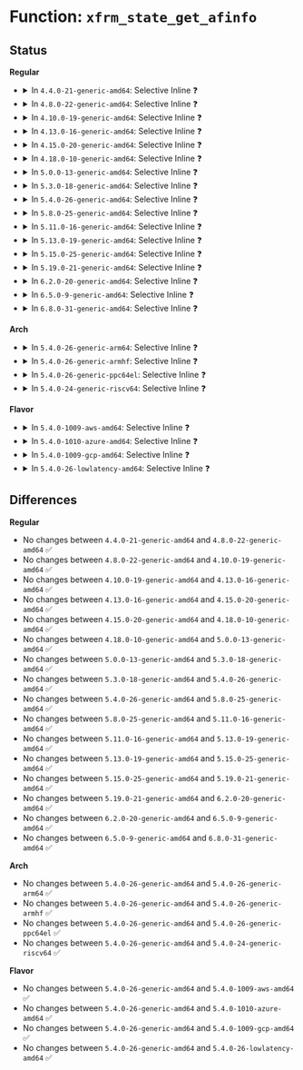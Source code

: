 # Function: <code>xfrm_state_get_afinfo</code>

## Status
<b>Regular</b>
<ul>
<li>
<details>
<summary>In <code>4.4.0-21-generic-amd64</code>: Selective Inline ❓</summary>

```c
struct xfrm_state_afinfo * xfrm_state_get_afinfo(unsigned int family)
```

```json
{
  "name": "xfrm_state_get_afinfo",
  "collision_type": "Unique Global",
  "inline_type": "Selective",
  "funcs": [
    {
      "addr": 18446744071586935197,
      "name": "xfrm_state_get_afinfo",
      "external": true,
      "loc": "net/xfrm/xfrm_state.c:1939",
      "file": "net/xfrm/xfrm_state.c",
      "inline": "not declared, inlined",
      "caller_inline": [
        "net/xfrm/xfrm_state.c:xfrm_register_type",
        "net/xfrm/xfrm_state.c:xfrm_unregister_type",
        "net/xfrm/xfrm_state.c:xfrm_register_mode",
        "net/xfrm/xfrm_state.c:xfrm_unregister_mode",
        "net/xfrm/xfrm_state.c:xfrm_get_mode",
        "net/xfrm/xfrm_state.c:__xfrm_init_state",
        "net/xfrm/xfrm_state.c:__xfrm_init_state",
        "net/xfrm/xfrm_state.c:xfrm_state_find",
        "net/xfrm/xfrm_state.c:xfrm_state_find"
      ],
      "caller_func": [
        "net/xfrm/xfrm_output.c:xfrm_local_error"
      ]
    }
  ],
  "symbols": [
    {
      "addr": 18446744071586951776,
      "name": "xfrm_state_get_afinfo",
      "section": ".text",
      "bind": "STB_GLOBAL",
      "size": 30
    }
  ]
}
```
</details>
</li>
<li>
<details>
<summary>In <code>4.8.0-22-generic-amd64</code>: Selective Inline ❓</summary>

```c
struct xfrm_state_afinfo * xfrm_state_get_afinfo(unsigned int family)
```

```json
{
  "name": "xfrm_state_get_afinfo",
  "collision_type": "Unique Global",
  "inline_type": "Selective",
  "funcs": [
    {
      "addr": 18446744071587383348,
      "name": "xfrm_state_get_afinfo",
      "external": true,
      "loc": "net/xfrm/xfrm_state.c:1940",
      "file": "net/xfrm/xfrm_state.c",
      "inline": "not declared, inlined",
      "caller_inline": [
        "net/xfrm/xfrm_state.c:__xfrm_init_state",
        "net/xfrm/xfrm_state.c:__xfrm_init_state",
        "net/xfrm/xfrm_state.c:xfrm_state_find",
        "net/xfrm/xfrm_state.c:xfrm_state_find",
        "net/xfrm/xfrm_state.c:xfrm_get_mode",
        "net/xfrm/xfrm_state.c:xfrm_unregister_mode",
        "net/xfrm/xfrm_state.c:xfrm_register_mode",
        "net/xfrm/xfrm_state.c:xfrm_unregister_type",
        "net/xfrm/xfrm_state.c:xfrm_register_type"
      ],
      "caller_func": [
        "net/xfrm/xfrm_output.c:xfrm_local_error"
      ]
    }
  ],
  "symbols": [
    {
      "addr": 18446744071587398016,
      "name": "xfrm_state_get_afinfo",
      "section": ".text",
      "bind": "STB_GLOBAL",
      "size": 30
    }
  ]
}
```
</details>
</li>
<li>
<details>
<summary>In <code>4.10.0-19-generic-amd64</code>: Selective Inline ❓</summary>

```c
struct xfrm_state_afinfo * xfrm_state_get_afinfo(unsigned int family)
```

```json
{
  "name": "xfrm_state_get_afinfo",
  "collision_type": "Unique Global",
  "inline_type": "Selective",
  "funcs": [
    {
      "addr": 18446744071587586852,
      "name": "xfrm_state_get_afinfo",
      "external": true,
      "loc": "net/xfrm/xfrm_state.c:1969",
      "file": "net/xfrm/xfrm_state.c",
      "inline": "not declared, inlined",
      "caller_inline": [
        "net/xfrm/xfrm_state.c:__xfrm_init_state",
        "net/xfrm/xfrm_state.c:__xfrm_init_state",
        "net/xfrm/xfrm_state.c:xfrm_state_find",
        "net/xfrm/xfrm_state.c:xfrm_state_find",
        "net/xfrm/xfrm_state.c:xfrm_get_mode",
        "net/xfrm/xfrm_state.c:xfrm_unregister_mode",
        "net/xfrm/xfrm_state.c:xfrm_register_mode",
        "net/xfrm/xfrm_state.c:xfrm_unregister_type",
        "net/xfrm/xfrm_state.c:xfrm_register_type"
      ],
      "caller_func": [
        "net/xfrm/xfrm_output.c:xfrm_local_error"
      ]
    }
  ],
  "symbols": [
    {
      "addr": 18446744071587601312,
      "name": "xfrm_state_get_afinfo",
      "section": ".text",
      "bind": "STB_GLOBAL",
      "size": 30
    }
  ]
}
```
</details>
</li>
<li>
<details>
<summary>In <code>4.13.0-16-generic-amd64</code>: Selective Inline ❓</summary>

```c
struct xfrm_state_afinfo * xfrm_state_get_afinfo(unsigned int family)
```

```json
{
  "name": "xfrm_state_get_afinfo",
  "collision_type": "Unique Global",
  "inline_type": "Selective",
  "funcs": [
    {
      "addr": 18446744071587735252,
      "name": "xfrm_state_get_afinfo",
      "external": true,
      "loc": "net/xfrm/xfrm_state.c:2137",
      "file": "net/xfrm/xfrm_state.c",
      "inline": "not declared, inlined",
      "caller_inline": [
        "net/xfrm/xfrm_state.c:__xfrm_init_state",
        "net/xfrm/xfrm_state.c:__xfrm_init_state",
        "net/xfrm/xfrm_state.c:__xfrm_init_state",
        "net/xfrm/xfrm_state.c:xfrm_unregister_mode",
        "net/xfrm/xfrm_state.c:xfrm_register_mode",
        "net/xfrm/xfrm_state.c:xfrm_unregister_type_offload",
        "net/xfrm/xfrm_state.c:xfrm_register_type_offload",
        "net/xfrm/xfrm_state.c:xfrm_unregister_type",
        "net/xfrm/xfrm_state.c:xfrm_register_type"
      ],
      "caller_func": [
        "net/xfrm/xfrm_output.c:xfrm_local_error"
      ]
    }
  ],
  "symbols": [
    {
      "addr": 18446744071587748320,
      "name": "xfrm_state_get_afinfo",
      "section": ".text",
      "bind": "STB_GLOBAL",
      "size": 30
    }
  ]
}
```
</details>
</li>
<li>
<details>
<summary>In <code>4.15.0-20-generic-amd64</code>: Selective Inline ❓</summary>

```c
struct xfrm_state_afinfo * xfrm_state_get_afinfo(unsigned int family)
```

```json
{
  "name": "xfrm_state_get_afinfo",
  "collision_type": "Unique Global",
  "inline_type": "Selective",
  "funcs": [
    {
      "addr": 18446744071588262212,
      "name": "xfrm_state_get_afinfo",
      "external": true,
      "loc": "net/xfrm/xfrm_state.c:2166",
      "file": "net/xfrm/xfrm_state.c",
      "inline": "not declared, inlined",
      "caller_inline": [
        "net/xfrm/xfrm_state.c:__xfrm_init_state",
        "net/xfrm/xfrm_state.c:__xfrm_init_state",
        "net/xfrm/xfrm_state.c:__xfrm_init_state",
        "net/xfrm/xfrm_state.c:xfrm_unregister_mode",
        "net/xfrm/xfrm_state.c:xfrm_register_mode",
        "net/xfrm/xfrm_state.c:xfrm_unregister_type_offload",
        "net/xfrm/xfrm_state.c:xfrm_register_type_offload",
        "net/xfrm/xfrm_state.c:xfrm_unregister_type",
        "net/xfrm/xfrm_state.c:xfrm_register_type"
      ],
      "caller_func": [
        "net/xfrm/xfrm_output.c:xfrm_local_error"
      ]
    }
  ],
  "symbols": [
    {
      "addr": 18446744071588276144,
      "name": "xfrm_state_get_afinfo",
      "section": ".text",
      "bind": "STB_GLOBAL",
      "size": 30
    }
  ]
}
```
</details>
</li>
<li>
<details>
<summary>In <code>4.18.0-10-generic-amd64</code>: Selective Inline ❓</summary>

```c
struct xfrm_state_afinfo * xfrm_state_get_afinfo(unsigned int family)
```

```json
{
  "name": "xfrm_state_get_afinfo",
  "collision_type": "Unique Global",
  "inline_type": "Selective",
  "funcs": [
    {
      "addr": 18446744071588617076,
      "name": "xfrm_state_get_afinfo",
      "external": true,
      "loc": "net/xfrm/xfrm_state.c:2167",
      "file": "net/xfrm/xfrm_state.c",
      "inline": "not declared, inlined",
      "caller_inline": [
        "net/xfrm/xfrm_state.c:__xfrm_init_state",
        "net/xfrm/xfrm_state.c:__xfrm_init_state",
        "net/xfrm/xfrm_state.c:__xfrm_init_state",
        "net/xfrm/xfrm_state.c:xfrm_unregister_mode",
        "net/xfrm/xfrm_state.c:xfrm_register_mode",
        "net/xfrm/xfrm_state.c:xfrm_unregister_type_offload",
        "net/xfrm/xfrm_state.c:xfrm_register_type_offload",
        "net/xfrm/xfrm_state.c:xfrm_unregister_type",
        "net/xfrm/xfrm_state.c:xfrm_register_type"
      ],
      "caller_func": [
        "net/xfrm/xfrm_output.c:xfrm_local_error"
      ]
    }
  ],
  "symbols": [
    {
      "addr": 18446744071588631104,
      "name": "xfrm_state_get_afinfo",
      "section": ".text",
      "bind": "STB_GLOBAL",
      "size": 30
    }
  ]
}
```
</details>
</li>
<li>
<details>
<summary>In <code>5.0.0-13-generic-amd64</code>: Selective Inline ❓</summary>

```c
struct xfrm_state_afinfo * xfrm_state_get_afinfo(unsigned int family)
```

```json
{
  "name": "xfrm_state_get_afinfo",
  "collision_type": "Unique Global",
  "inline_type": "Selective",
  "funcs": [
    {
      "addr": 18446744071588826884,
      "name": "xfrm_state_get_afinfo",
      "external": true,
      "loc": "net/xfrm/xfrm_state.c:2199",
      "file": "net/xfrm/xfrm_state.c",
      "inline": "not declared, inlined",
      "caller_inline": [
        "net/xfrm/xfrm_state.c:__xfrm_init_state",
        "net/xfrm/xfrm_state.c:__xfrm_init_state",
        "net/xfrm/xfrm_state.c:__xfrm_init_state",
        "net/xfrm/xfrm_state.c:xfrm_unregister_mode",
        "net/xfrm/xfrm_state.c:xfrm_register_mode",
        "net/xfrm/xfrm_state.c:xfrm_unregister_type_offload",
        "net/xfrm/xfrm_state.c:xfrm_register_type_offload",
        "net/xfrm/xfrm_state.c:xfrm_unregister_type",
        "net/xfrm/xfrm_state.c:xfrm_register_type"
      ],
      "caller_func": [
        "net/xfrm/xfrm_output.c:xfrm_local_error"
      ]
    }
  ],
  "symbols": [
    {
      "addr": 18446744071588847184,
      "name": "xfrm_state_get_afinfo",
      "section": ".text",
      "bind": "STB_GLOBAL",
      "size": 30
    }
  ]
}
```
</details>
</li>
<li>
<details>
<summary>In <code>5.3.0-18-generic-amd64</code>: Selective Inline ❓</summary>

```c
struct xfrm_state_afinfo * xfrm_state_get_afinfo(unsigned int family)
```

```json
{
  "name": "xfrm_state_get_afinfo",
  "collision_type": "Unique Global",
  "inline_type": "Selective",
  "funcs": [
    {
      "addr": 18446744071589259219,
      "name": "xfrm_state_get_afinfo",
      "external": true,
      "loc": "net/xfrm/xfrm_state.c:2375",
      "file": "net/xfrm/xfrm_state.c",
      "inline": "not declared, inlined",
      "caller_inline": [
        "net/xfrm/xfrm_state.c:__xfrm_init_state",
        "net/xfrm/xfrm_state.c:__xfrm_init_state",
        "net/xfrm/xfrm_state.c:xfrm_unregister_type_offload",
        "net/xfrm/xfrm_state.c:xfrm_register_type_offload",
        "net/xfrm/xfrm_state.c:xfrm_unregister_type",
        "net/xfrm/xfrm_state.c:xfrm_register_type"
      ],
      "caller_func": [
        "net/xfrm/xfrm_output.c:xfrm_local_error"
      ]
    }
  ],
  "symbols": [
    {
      "addr": 18446744071589281792,
      "name": "xfrm_state_get_afinfo",
      "section": ".text",
      "bind": "STB_GLOBAL",
      "size": 37
    }
  ]
}
```
</details>
</li>
<li>
<details>
<summary>In <code>5.4.0-26-generic-amd64</code>: Selective Inline ❓</summary>

```c
struct xfrm_state_afinfo * xfrm_state_get_afinfo(unsigned int family)
```

```json
{
  "name": "xfrm_state_get_afinfo",
  "collision_type": "Unique Global",
  "inline_type": "Selective",
  "funcs": [
    {
      "addr": 18446744071589484211,
      "name": "xfrm_state_get_afinfo",
      "external": true,
      "loc": "net/xfrm/xfrm_state.c:2377",
      "file": "net/xfrm/xfrm_state.c",
      "inline": "not declared, inlined",
      "caller_inline": [
        "net/xfrm/xfrm_state.c:__xfrm_init_state",
        "net/xfrm/xfrm_state.c:__xfrm_init_state",
        "net/xfrm/xfrm_state.c:xfrm_unregister_type_offload",
        "net/xfrm/xfrm_state.c:xfrm_register_type_offload",
        "net/xfrm/xfrm_state.c:xfrm_unregister_type",
        "net/xfrm/xfrm_state.c:xfrm_register_type"
      ],
      "caller_func": [
        "net/xfrm/xfrm_output.c:xfrm_local_error"
      ]
    }
  ],
  "symbols": [
    {
      "addr": 18446744071589506768,
      "name": "xfrm_state_get_afinfo",
      "section": ".text",
      "bind": "STB_GLOBAL",
      "size": 37
    }
  ]
}
```
</details>
</li>
<li>
<details>
<summary>In <code>5.8.0-25-generic-amd64</code>: Selective Inline ❓</summary>

```c
struct xfrm_state_afinfo * xfrm_state_get_afinfo(unsigned int family)
```

```json
{
  "name": "xfrm_state_get_afinfo",
  "collision_type": "Unique Global",
  "inline_type": "Selective",
  "funcs": [
    {
      "addr": 18446744071590480942,
      "name": "xfrm_state_get_afinfo",
      "external": true,
      "loc": "net/xfrm/xfrm_state.c:2380",
      "file": "net/xfrm/xfrm_state.c",
      "inline": "not declared, inlined",
      "caller_inline": [
        "net/xfrm/xfrm_state.c:__xfrm_init_state",
        "net/xfrm/xfrm_state.c:__xfrm_init_state",
        "net/xfrm/xfrm_state.c:xfrm_unregister_type_offload",
        "net/xfrm/xfrm_state.c:xfrm_register_type_offload",
        "net/xfrm/xfrm_state.c:xfrm_unregister_type",
        "net/xfrm/xfrm_state.c:xfrm_register_type"
      ],
      "caller_func": []
    }
  ],
  "symbols": [
    {
      "addr": 18446744071590498704,
      "name": "xfrm_state_get_afinfo",
      "section": ".text",
      "bind": "STB_GLOBAL",
      "size": 37
    }
  ]
}
```
</details>
</li>
<li>
<details>
<summary>In <code>5.11.0-16-generic-amd64</code>: Selective Inline ❓</summary>

```c
struct xfrm_state_afinfo * xfrm_state_get_afinfo(unsigned int family)
```

```json
{
  "name": "xfrm_state_get_afinfo",
  "collision_type": "Unique Global",
  "inline_type": "Selective",
  "funcs": [
    {
      "addr": 18446744071590539833,
      "name": "xfrm_state_get_afinfo",
      "external": true,
      "loc": "net/xfrm/xfrm_state.c:2489",
      "file": "net/xfrm/xfrm_state.c",
      "inline": "not declared, inlined",
      "caller_inline": [
        "net/xfrm/xfrm_state.c:__xfrm_init_state",
        "net/xfrm/xfrm_state.c:__xfrm_init_state",
        "net/xfrm/xfrm_state.c:xfrm_unregister_type_offload",
        "net/xfrm/xfrm_state.c:xfrm_register_type_offload",
        "net/xfrm/xfrm_state.c:xfrm_unregister_type",
        "net/xfrm/xfrm_state.c:xfrm_register_type"
      ],
      "caller_func": []
    }
  ],
  "symbols": [
    {
      "addr": 18446744071590558144,
      "name": "xfrm_state_get_afinfo",
      "section": ".text",
      "bind": "STB_GLOBAL",
      "size": 52
    }
  ]
}
```
</details>
</li>
<li>
<details>
<summary>In <code>5.13.0-19-generic-amd64</code>: Selective Inline ❓</summary>

```c
struct xfrm_state_afinfo * xfrm_state_get_afinfo(unsigned int family)
```

```json
{
  "name": "xfrm_state_get_afinfo",
  "collision_type": "Unique Global",
  "inline_type": "Selective",
  "funcs": [
    {
      "addr": 18446744071590465113,
      "name": "xfrm_state_get_afinfo",
      "external": true,
      "loc": "net/xfrm/xfrm_state.c:2488",
      "file": "net/xfrm/xfrm_state.c",
      "inline": "not declared, inlined",
      "caller_inline": [
        "net/xfrm/xfrm_state.c:__xfrm_init_state",
        "net/xfrm/xfrm_state.c:__xfrm_init_state",
        "net/xfrm/xfrm_state.c:xfrm_unregister_type_offload",
        "net/xfrm/xfrm_state.c:xfrm_register_type_offload",
        "net/xfrm/xfrm_state.c:xfrm_unregister_type",
        "net/xfrm/xfrm_state.c:xfrm_register_type"
      ],
      "caller_func": [
        "net/xfrm/xfrm_output.c:xfrm6_tunnel_check_size"
      ]
    }
  ],
  "symbols": [
    {
      "addr": 18446744071590483456,
      "name": "xfrm_state_get_afinfo",
      "section": ".text",
      "bind": "STB_GLOBAL",
      "size": 52
    }
  ]
}
```
</details>
</li>
<li>
<details>
<summary>In <code>5.15.0-25-generic-amd64</code>: Selective Inline ❓</summary>

```c
struct xfrm_state_afinfo * xfrm_state_get_afinfo(unsigned int family)
```

```json
{
  "name": "xfrm_state_get_afinfo",
  "collision_type": "Unique Global",
  "inline_type": "Selective",
  "funcs": [
    {
      "addr": 18446744071591267914,
      "name": "xfrm_state_get_afinfo",
      "external": true,
      "loc": "net/xfrm/xfrm_state.c:2548",
      "file": "net/xfrm/xfrm_state.c",
      "inline": "not declared, inlined",
      "caller_inline": [
        "net/xfrm/xfrm_state.c:__xfrm_init_state",
        "net/xfrm/xfrm_state.c:__xfrm_init_state",
        "net/xfrm/xfrm_state.c:xfrm_unregister_type_offload",
        "net/xfrm/xfrm_state.c:xfrm_register_type_offload",
        "net/xfrm/xfrm_state.c:xfrm_unregister_type",
        "net/xfrm/xfrm_state.c:xfrm_register_type"
      ],
      "caller_func": []
    }
  ],
  "symbols": [
    {
      "addr": 18446744071591287360,
      "name": "xfrm_state_get_afinfo",
      "section": ".text",
      "bind": "STB_GLOBAL",
      "size": 80
    }
  ]
}
```
</details>
</li>
<li>
<details>
<summary>In <code>5.19.0-21-generic-amd64</code>: Selective Inline ❓</summary>

```c
struct xfrm_state_afinfo * xfrm_state_get_afinfo(unsigned int family)
```

```json
{
  "name": "xfrm_state_get_afinfo",
  "collision_type": "Unique Global",
  "inline_type": "Selective",
  "funcs": [
    {
      "addr": 18446744071592934737,
      "name": "xfrm_state_get_afinfo",
      "external": true,
      "loc": "net/xfrm/xfrm_state.c:2550",
      "file": "net/xfrm/xfrm_state.c",
      "inline": "not declared, inlined",
      "caller_inline": [
        "net/xfrm/xfrm_state.c:__xfrm_init_state",
        "net/xfrm/xfrm_state.c:__xfrm_init_state",
        "net/xfrm/xfrm_state.c:xfrm_unregister_type_offload",
        "net/xfrm/xfrm_state.c:xfrm_register_type_offload",
        "net/xfrm/xfrm_state.c:xfrm_unregister_type",
        "net/xfrm/xfrm_state.c:xfrm_register_type"
      ],
      "caller_func": []
    }
  ],
  "symbols": [
    {
      "addr": 18446744071592953664,
      "name": "xfrm_state_get_afinfo",
      "section": ".text",
      "bind": "STB_GLOBAL",
      "size": 95
    }
  ]
}
```
</details>
</li>
<li>
<details>
<summary>In <code>6.2.0-20-generic-amd64</code>: Selective Inline ❓</summary>

```c
struct xfrm_state_afinfo * xfrm_state_get_afinfo(unsigned int family)
```

```json
{
  "name": "xfrm_state_get_afinfo",
  "collision_type": "Unique Global",
  "inline_type": "Selective",
  "funcs": [
    {
      "addr": 18446744071594816869,
      "name": "xfrm_state_get_afinfo",
      "external": true,
      "loc": "net/xfrm/xfrm_state.c:2714",
      "file": "net/xfrm/xfrm_state.c",
      "inline": "not declared, inlined",
      "caller_inline": [
        "net/xfrm/xfrm_state.c:__xfrm_init_state",
        "net/xfrm/xfrm_state.c:__xfrm_init_state",
        "net/xfrm/xfrm_state.c:xfrm_unregister_type_offload",
        "net/xfrm/xfrm_state.c:xfrm_register_type_offload",
        "net/xfrm/xfrm_state.c:xfrm_unregister_type",
        "net/xfrm/xfrm_state.c:xfrm_register_type"
      ],
      "caller_func": []
    }
  ],
  "symbols": [
    {
      "addr": 18446744071594839392,
      "name": "xfrm_state_get_afinfo",
      "section": ".text",
      "bind": "STB_GLOBAL",
      "size": 95
    }
  ]
}
```
</details>
</li>
<li>
<details>
<summary>In <code>6.5.0-9-generic-amd64</code>: Selective Inline ❓</summary>

```c
struct xfrm_state_afinfo * xfrm_state_get_afinfo(unsigned int family)
```

```json
{
  "name": "xfrm_state_get_afinfo",
  "collision_type": "Unique Global",
  "inline_type": "Selective",
  "funcs": [
    {
      "addr": 18446744071595208831,
      "name": "xfrm_state_get_afinfo",
      "external": true,
      "loc": "net/xfrm/xfrm_state.c:2711",
      "file": "net/xfrm/xfrm_state.c",
      "inline": "not declared, inlined",
      "caller_inline": [
        "net/xfrm/xfrm_state.c:__xfrm_init_state",
        "net/xfrm/xfrm_state.c:__xfrm_init_state",
        "net/xfrm/xfrm_state.c:xfrm_unregister_type_offload",
        "net/xfrm/xfrm_state.c:xfrm_register_type_offload",
        "net/xfrm/xfrm_state.c:xfrm_unregister_type",
        "net/xfrm/xfrm_state.c:xfrm_register_type"
      ],
      "caller_func": []
    }
  ],
  "symbols": [
    {
      "addr": 18446744071595230688,
      "name": "xfrm_state_get_afinfo",
      "section": ".text",
      "bind": "STB_GLOBAL",
      "size": 109
    }
  ]
}
```
</details>
</li>
<li>
<details>
<summary>In <code>6.8.0-31-generic-amd64</code>: Selective Inline ❓</summary>

```c
struct xfrm_state_afinfo * xfrm_state_get_afinfo(unsigned int family)
```

```json
{
  "name": "xfrm_state_get_afinfo",
  "collision_type": "Unique Global",
  "inline_type": "Selective",
  "funcs": [
    {
      "addr": 18446744071596049375,
      "name": "xfrm_state_get_afinfo",
      "external": true,
      "loc": "net/xfrm/xfrm_state.c:2711",
      "file": "net/xfrm/xfrm_state.c",
      "inline": "not declared, inlined",
      "caller_inline": [
        "net/xfrm/xfrm_state.c:__xfrm_init_state",
        "net/xfrm/xfrm_state.c:__xfrm_init_state",
        "net/xfrm/xfrm_state.c:xfrm_unregister_type_offload",
        "net/xfrm/xfrm_state.c:xfrm_register_type_offload",
        "net/xfrm/xfrm_state.c:xfrm_unregister_type",
        "net/xfrm/xfrm_state.c:xfrm_register_type"
      ],
      "caller_func": [
        "net/xfrm/xfrm_output.c:xfrm6_tunnel_check_size"
      ]
    }
  ],
  "symbols": [
    {
      "addr": 18446744071596071232,
      "name": "xfrm_state_get_afinfo",
      "section": ".text",
      "bind": "STB_GLOBAL",
      "size": 109
    }
  ]
}
```
</details>
</li>
</ul>
<b>Arch</b>
<ul>
<li>
<details>
<summary>In <code>5.4.0-26-generic-arm64</code>: Selective Inline ❓</summary>

```c
struct xfrm_state_afinfo * xfrm_state_get_afinfo(unsigned int family)
```

```json
{
  "name": "xfrm_state_get_afinfo",
  "collision_type": "Unique Global",
  "inline_type": "Selective",
  "funcs": [
    {
      "addr": 18446603336503143288,
      "name": "xfrm_state_get_afinfo",
      "external": true,
      "loc": "net/xfrm/xfrm_state.c:2377",
      "file": "net/xfrm/xfrm_state.c",
      "inline": "not declared, inlined",
      "caller_inline": [
        "net/xfrm/xfrm_state.c:__xfrm_init_state",
        "net/xfrm/xfrm_state.c:__xfrm_init_state",
        "net/xfrm/xfrm_state.c:xfrm_unregister_type_offload",
        "net/xfrm/xfrm_state.c:xfrm_register_type_offload",
        "net/xfrm/xfrm_state.c:xfrm_unregister_type",
        "net/xfrm/xfrm_state.c:xfrm_register_type"
      ],
      "caller_func": [
        "net/xfrm/xfrm_output.c:xfrm_local_error"
      ]
    }
  ],
  "symbols": [
    {
      "addr": 18446603336503169720,
      "name": "xfrm_state_get_afinfo",
      "section": ".text",
      "bind": "STB_GLOBAL",
      "size": 80
    }
  ]
}
```
</details>
</li>
<li>
<details>
<summary>In <code>5.4.0-26-generic-armhf</code>: Selective Inline ❓</summary>

```c
struct xfrm_state_afinfo * xfrm_state_get_afinfo(unsigned int family)
```

```json
{
  "name": "xfrm_state_get_afinfo",
  "collision_type": "Unique Global",
  "inline_type": "Selective",
  "funcs": [
    {
      "addr": 3235824332,
      "name": "xfrm_state_get_afinfo",
      "external": true,
      "loc": "net/xfrm/xfrm_state.c:2377",
      "file": "net/xfrm/xfrm_state.c",
      "inline": "not declared, inlined",
      "caller_inline": [
        "net/xfrm/xfrm_state.c:__xfrm_init_state",
        "net/xfrm/xfrm_state.c:__xfrm_init_state",
        "net/xfrm/xfrm_state.c:xfrm_unregister_type_offload",
        "net/xfrm/xfrm_state.c:xfrm_register_type_offload",
        "net/xfrm/xfrm_state.c:xfrm_unregister_type",
        "net/xfrm/xfrm_state.c:xfrm_register_type"
      ],
      "caller_func": [
        "net/xfrm/xfrm_output.c:xfrm_local_error"
      ]
    }
  ],
  "symbols": [
    {
      "addr": 3235846160,
      "name": "xfrm_state_get_afinfo",
      "section": ".text",
      "bind": "STB_GLOBAL",
      "size": 60
    }
  ]
}
```
</details>
</li>
<li>
<details>
<summary>In <code>5.4.0-26-generic-ppc64el</code>: Selective Inline ❓</summary>

```c
struct xfrm_state_afinfo * xfrm_state_get_afinfo(unsigned int family)
```

```json
{
  "name": "xfrm_state_get_afinfo",
  "collision_type": "Unique Global",
  "inline_type": "Selective",
  "funcs": [
    {
      "addr": 13835058055296867744,
      "name": "xfrm_state_get_afinfo",
      "external": true,
      "loc": "net/xfrm/xfrm_state.c:2377",
      "file": "net/xfrm/xfrm_state.c",
      "inline": "not declared, inlined",
      "caller_inline": [
        "net/xfrm/xfrm_state.c:__xfrm_init_state",
        "net/xfrm/xfrm_state.c:__xfrm_init_state",
        "net/xfrm/xfrm_state.c:xfrm_unregister_type_offload",
        "net/xfrm/xfrm_state.c:xfrm_register_type_offload",
        "net/xfrm/xfrm_state.c:xfrm_unregister_type",
        "net/xfrm/xfrm_state.c:xfrm_register_type"
      ],
      "caller_func": [
        "net/xfrm/xfrm_output.c:xfrm_local_error",
        "net/xfrm/xfrm_output.c:xfrm_local_error"
      ]
    }
  ],
  "symbols": [
    {
      "addr": 13835058055296896864,
      "name": "xfrm_state_get_afinfo",
      "section": ".text",
      "bind": "STB_GLOBAL",
      "size": 72
    }
  ]
}
```
</details>
</li>
<li>
<details>
<summary>In <code>5.4.0-24-generic-riscv64</code>: Selective Inline ❓</summary>

```c
struct xfrm_state_afinfo * xfrm_state_get_afinfo(unsigned int family)
```

```json
{
  "name": "xfrm_state_get_afinfo",
  "collision_type": "Unique Global",
  "inline_type": "Selective",
  "funcs": [
    {
      "addr": 18446743936279188554,
      "name": "xfrm_state_get_afinfo",
      "external": true,
      "loc": "net/xfrm/xfrm_state.c:2377",
      "file": "net/xfrm/xfrm_state.c",
      "inline": "not declared, inlined",
      "caller_inline": [
        "net/xfrm/xfrm_state.c:__xfrm_init_state",
        "net/xfrm/xfrm_state.c:__xfrm_init_state",
        "net/xfrm/xfrm_state.c:xfrm_unregister_type_offload",
        "net/xfrm/xfrm_state.c:xfrm_register_type_offload",
        "net/xfrm/xfrm_state.c:xfrm_unregister_type",
        "net/xfrm/xfrm_state.c:xfrm_register_type"
      ],
      "caller_func": [
        "net/xfrm/xfrm_output.c:xfrm_local_error"
      ]
    }
  ],
  "symbols": [
    {
      "addr": 18446743936279213292,
      "name": "xfrm_state_get_afinfo",
      "section": ".text",
      "bind": "STB_GLOBAL",
      "size": 72
    }
  ]
}
```
</details>
</li>
</ul>
<b>Flavor</b>
<ul>
<li>
<details>
<summary>In <code>5.4.0-1009-aws-amd64</code>: Selective Inline ❓</summary>

```c
struct xfrm_state_afinfo * xfrm_state_get_afinfo(unsigned int family)
```

```json
{
  "name": "xfrm_state_get_afinfo",
  "collision_type": "Unique Global",
  "inline_type": "Selective",
  "funcs": [
    {
      "addr": 18446744071589088579,
      "name": "xfrm_state_get_afinfo",
      "external": true,
      "loc": "net/xfrm/xfrm_state.c:2377",
      "file": "net/xfrm/xfrm_state.c",
      "inline": "not declared, inlined",
      "caller_inline": [
        "net/xfrm/xfrm_state.c:__xfrm_init_state",
        "net/xfrm/xfrm_state.c:__xfrm_init_state",
        "net/xfrm/xfrm_state.c:xfrm_unregister_type_offload",
        "net/xfrm/xfrm_state.c:xfrm_register_type_offload",
        "net/xfrm/xfrm_state.c:xfrm_unregister_type",
        "net/xfrm/xfrm_state.c:xfrm_register_type"
      ],
      "caller_func": [
        "net/xfrm/xfrm_output.c:xfrm_local_error"
      ]
    }
  ],
  "symbols": [
    {
      "addr": 18446744071589111136,
      "name": "xfrm_state_get_afinfo",
      "section": ".text",
      "bind": "STB_GLOBAL",
      "size": 37
    }
  ]
}
```
</details>
</li>
<li>
<details>
<summary>In <code>5.4.0-1010-azure-amd64</code>: Selective Inline ❓</summary>

```c
struct xfrm_state_afinfo * xfrm_state_get_afinfo(unsigned int family)
```

```json
{
  "name": "xfrm_state_get_afinfo",
  "collision_type": "Unique Global",
  "inline_type": "Selective",
  "funcs": [
    {
      "addr": 18446744071588813619,
      "name": "xfrm_state_get_afinfo",
      "external": true,
      "loc": "net/xfrm/xfrm_state.c:2377",
      "file": "net/xfrm/xfrm_state.c",
      "inline": "not declared, inlined",
      "caller_inline": [
        "net/xfrm/xfrm_state.c:__xfrm_init_state",
        "net/xfrm/xfrm_state.c:__xfrm_init_state",
        "net/xfrm/xfrm_state.c:xfrm_unregister_type_offload",
        "net/xfrm/xfrm_state.c:xfrm_register_type_offload",
        "net/xfrm/xfrm_state.c:xfrm_unregister_type",
        "net/xfrm/xfrm_state.c:xfrm_register_type"
      ],
      "caller_func": [
        "net/xfrm/xfrm_output.c:xfrm_local_error"
      ]
    }
  ],
  "symbols": [
    {
      "addr": 18446744071588836176,
      "name": "xfrm_state_get_afinfo",
      "section": ".text",
      "bind": "STB_GLOBAL",
      "size": 37
    }
  ]
}
```
</details>
</li>
<li>
<details>
<summary>In <code>5.4.0-1009-gcp-amd64</code>: Selective Inline ❓</summary>

```c
struct xfrm_state_afinfo * xfrm_state_get_afinfo(unsigned int family)
```

```json
{
  "name": "xfrm_state_get_afinfo",
  "collision_type": "Unique Global",
  "inline_type": "Selective",
  "funcs": [
    {
      "addr": 18446744071589525443,
      "name": "xfrm_state_get_afinfo",
      "external": true,
      "loc": "net/xfrm/xfrm_state.c:2377",
      "file": "net/xfrm/xfrm_state.c",
      "inline": "not declared, inlined",
      "caller_inline": [
        "net/xfrm/xfrm_state.c:__xfrm_init_state",
        "net/xfrm/xfrm_state.c:__xfrm_init_state",
        "net/xfrm/xfrm_state.c:xfrm_unregister_type_offload",
        "net/xfrm/xfrm_state.c:xfrm_register_type_offload",
        "net/xfrm/xfrm_state.c:xfrm_unregister_type",
        "net/xfrm/xfrm_state.c:xfrm_register_type"
      ],
      "caller_func": [
        "net/xfrm/xfrm_output.c:xfrm_local_error"
      ]
    }
  ],
  "symbols": [
    {
      "addr": 18446744071589548000,
      "name": "xfrm_state_get_afinfo",
      "section": ".text",
      "bind": "STB_GLOBAL",
      "size": 37
    }
  ]
}
```
</details>
</li>
<li>
<details>
<summary>In <code>5.4.0-26-lowlatency-amd64</code>: Selective Inline ❓</summary>

```c
struct xfrm_state_afinfo * xfrm_state_get_afinfo(unsigned int family)
```

```json
{
  "name": "xfrm_state_get_afinfo",
  "collision_type": "Unique Global",
  "inline_type": "Selective",
  "funcs": [
    {
      "addr": 18446744071589572917,
      "name": "xfrm_state_get_afinfo",
      "external": true,
      "loc": "net/xfrm/xfrm_state.c:2377",
      "file": "net/xfrm/xfrm_state.c",
      "inline": "not declared, inlined",
      "caller_inline": [
        "net/xfrm/xfrm_state.c:__xfrm_init_state",
        "net/xfrm/xfrm_state.c:__xfrm_init_state",
        "net/xfrm/xfrm_state.c:xfrm_unregister_type_offload",
        "net/xfrm/xfrm_state.c:xfrm_register_type_offload",
        "net/xfrm/xfrm_state.c:xfrm_unregister_type",
        "net/xfrm/xfrm_state.c:xfrm_register_type"
      ],
      "caller_func": [
        "net/xfrm/xfrm_output.c:xfrm_local_error"
      ]
    }
  ],
  "symbols": [
    {
      "addr": 18446744071589595360,
      "name": "xfrm_state_get_afinfo",
      "section": ".text",
      "bind": "STB_GLOBAL",
      "size": 70
    }
  ]
}
```
</details>
</li>
</ul>

## Differences
<b>Regular</b>
<ul>
<li>
No changes between <code>4.4.0-21-generic-amd64</code> and <code>4.8.0-22-generic-amd64</code> ✅
</li>
<li>
No changes between <code>4.8.0-22-generic-amd64</code> and <code>4.10.0-19-generic-amd64</code> ✅
</li>
<li>
No changes between <code>4.10.0-19-generic-amd64</code> and <code>4.13.0-16-generic-amd64</code> ✅
</li>
<li>
No changes between <code>4.13.0-16-generic-amd64</code> and <code>4.15.0-20-generic-amd64</code> ✅
</li>
<li>
No changes between <code>4.15.0-20-generic-amd64</code> and <code>4.18.0-10-generic-amd64</code> ✅
</li>
<li>
No changes between <code>4.18.0-10-generic-amd64</code> and <code>5.0.0-13-generic-amd64</code> ✅
</li>
<li>
No changes between <code>5.0.0-13-generic-amd64</code> and <code>5.3.0-18-generic-amd64</code> ✅
</li>
<li>
No changes between <code>5.3.0-18-generic-amd64</code> and <code>5.4.0-26-generic-amd64</code> ✅
</li>
<li>
No changes between <code>5.4.0-26-generic-amd64</code> and <code>5.8.0-25-generic-amd64</code> ✅
</li>
<li>
No changes between <code>5.8.0-25-generic-amd64</code> and <code>5.11.0-16-generic-amd64</code> ✅
</li>
<li>
No changes between <code>5.11.0-16-generic-amd64</code> and <code>5.13.0-19-generic-amd64</code> ✅
</li>
<li>
No changes between <code>5.13.0-19-generic-amd64</code> and <code>5.15.0-25-generic-amd64</code> ✅
</li>
<li>
No changes between <code>5.15.0-25-generic-amd64</code> and <code>5.19.0-21-generic-amd64</code> ✅
</li>
<li>
No changes between <code>5.19.0-21-generic-amd64</code> and <code>6.2.0-20-generic-amd64</code> ✅
</li>
<li>
No changes between <code>6.2.0-20-generic-amd64</code> and <code>6.5.0-9-generic-amd64</code> ✅
</li>
<li>
No changes between <code>6.5.0-9-generic-amd64</code> and <code>6.8.0-31-generic-amd64</code> ✅
</li>
</ul>
<b>Arch</b>
<ul>
<li>
No changes between <code>5.4.0-26-generic-amd64</code> and <code>5.4.0-26-generic-arm64</code> ✅
</li>
<li>
No changes between <code>5.4.0-26-generic-amd64</code> and <code>5.4.0-26-generic-armhf</code> ✅
</li>
<li>
No changes between <code>5.4.0-26-generic-amd64</code> and <code>5.4.0-26-generic-ppc64el</code> ✅
</li>
<li>
No changes between <code>5.4.0-26-generic-amd64</code> and <code>5.4.0-24-generic-riscv64</code> ✅
</li>
</ul>
<b>Flavor</b>
<ul>
<li>
No changes between <code>5.4.0-26-generic-amd64</code> and <code>5.4.0-1009-aws-amd64</code> ✅
</li>
<li>
No changes between <code>5.4.0-26-generic-amd64</code> and <code>5.4.0-1010-azure-amd64</code> ✅
</li>
<li>
No changes between <code>5.4.0-26-generic-amd64</code> and <code>5.4.0-1009-gcp-amd64</code> ✅
</li>
<li>
No changes between <code>5.4.0-26-generic-amd64</code> and <code>5.4.0-26-lowlatency-amd64</code> ✅
</li>
</ul>

